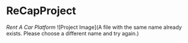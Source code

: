 # ReCapProject
*Rent A Car Platform*
![Project Image](A file with the same name already exists. Please choose a different name and try again.)
